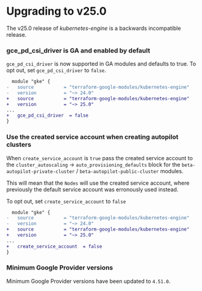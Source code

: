 # Upgrading to v25.0
The v25.0 release of *kubernetes-engine* is a backwards incompatible
release.

### gce_pd_csi_driver is GA and enabled by default

`gce_pd_csi_driver` is now supported in GA modules and defaults to true. To opt out, set `gce_pd_csi_driver` to `false`.

```diff
  module "gke" {
-   source           = "terraform-google-modules/kubernetes-engine"
-   version          = "~> 24.0"
+   source           = "terraform-google-modules/kubernetes-engine"
+   version          = "~> 25.0"
...
+   gce_pd_csi_driver  = false
}
```

### Use the created service account when creating autopilot clusters

When `create_service_account` is `true` pass the created service account to the `cluster_autoscaling` -> `auto_provisioning_defaults` block
for the `beta-autopilot-private-cluster` / `beta-autopilot-public-cluster` modules.

This will mean that the `Nodes` will use the created service account, where previously the default service account was erronously used instead.

To opt out, set `create_service_account` to `false`

```diff
  module "gke" {
-   source           = "terraform-google-modules/kubernetes-engine"
-   version          = "~> 24.0"
+   source           = "terraform-google-modules/kubernetes-engine"
+   version          = "~> 25.0"
...
+   create_service_account  = false
}
```

### Minimum Google Provider versions

Minimum Google Provider versions have been updated to `4.51.0`.

